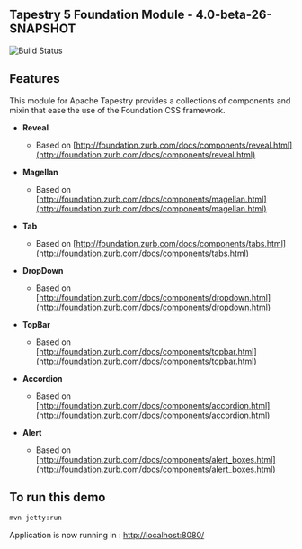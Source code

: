 ## Tapestry 5 Foundation Module - 4.0-beta-26-SNAPSHOT

![Build Status](https://codeship.com/projects/060d8680-23ed-0133-2992-3eb60f8459a5/status?branch=master)

## Features

This module for Apache Tapestry provides a collections of components and mixin that ease the use of the Foundation CSS framework.

	
- **Reveal**
	- Based on [http://foundation.zurb.com/docs/components/reveal.html](http://foundation.zurb.com/docs/components/reveal.html)	

- **Magellan**
	- Based on [http://foundation.zurb.com/docs/components/magellan.html](http://foundation.zurb.com/docs/components/magellan.html)	

- **Tab**
	- Based on [http://foundation.zurb.com/docs/components/tabs.html](http://foundation.zurb.com/docs/components/tabs.html)

- **DropDown**
	- Based on [http://foundation.zurb.com/docs/components/dropdown.html](http://foundation.zurb.com/docs/components/dropdown.html)

- **TopBar**
	- Based on [http://foundation.zurb.com/docs/components/topbar.html](http://foundation.zurb.com/docs/components/topbar.html)


- **Accordion**
	- Based on [http://foundation.zurb.com/docs/components/accordion.html](http://foundation.zurb.com/docs/components/accordion.html)

- **Alert**
	- Based on [http://foundation.zurb.com/docs/components/alert_boxes.html](http://foundation.zurb.com/docs/components/alert_boxes.html)


## To run this demo

```bash
mvn jetty:run
```
Application is now running in : [http://localhost:8080/](http://localhost:8080/)	